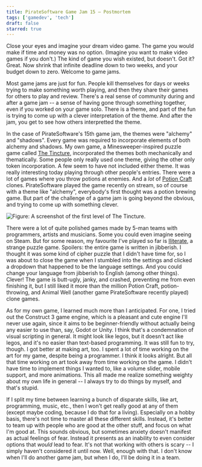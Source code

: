 ```yaml
---
title: PirateSoftware Game Jam 15 — Postmortem
tags: ['gamedev', 'tech']
draft: false
starred: true
---
```


Close your eyes and imagine your dream video game. The game you would make if time and money was no option. (Imagine you want to make video games if you don't.) The kind of game you wish existed, but doesn't. Got it? Great. Now shrink that infinite deadline down to two weeks, and your budget down to zero. Welcome to game jams.

Most game jams are just for fun. People kill themselves for days or weeks trying to make something worth playing, and then they share their games for others to play and review. There's a real sense of community during and after a game jam -- a sense of having gone through something together, even if you worked on your game solo. There is a theme, and part of the fun is trying to come up with a clever interpretation of the theme. And after the jam, you get to see how others interpretted the theme.

In the case of PirateSoftware's 15th game jam, the themes were "alchemy" and "shadows". Every game was required to incorporate elements of both alchemy and shadows. My own game, a Minesweeper-inspired puzzle game called [The Tincture](https://itch.io/jam/pirate/rate/2865018), incorporated the themes both mechanically and thematically. Some people only really used one theme, giving the other only token incorporation. A few seem to have not included either theme. It was really interesting today playing through other people's entries. There were a lot of games where you throw potions at enemies. And a _lot_ of [Potion Craft](https://store.steampowered.com/app/1210320/Potion_Craft_Alchemist_Simulator/) clones. PirateSoftware played the game recently on stream, so of course with a theme like "alchemy", everybody's first thought was a potion brewing game. But part of the challenge of a game jam is going beyond the obvious, and trying to come up with something clever.

![Figure: A screenshot of the first level of The Tincture.](/images/22_Tincture.png)

There were a lot of quite polished games made by 5-man teams with programmers, artists and musicians. Some you could even imagine seeing on Steam. But for some reason, my favourite I've played so far is [Iliterate](https://itch.io/jam/pirate/rate/2842677), a strange puzzle game. Spoilers: the entire game is written in jibberish. I thought it was some kind of cipher puzzle that I didn't have time for, so I was about to close the game when I stumbled into the settings and clicked a dropdown that happened to be the language settings. And you could change your language from jibberish to English (among other things). Clever! The game is butt-ugly, janky, and crashed, preventing me from even finishing it, but I still liked it more than the million Potion Craft, potion-throwing, and Animal Well (another game PirateSoftware recently played) clone games.

As for my own game, I learned much more than I anticipated. For one, I tried out the Construct 3 game engine, which is a pleasant and cute engine I'll never use again, since it aims to be beginner-friendly without actually being any easier to use than, say, Godot or Unity. I think that's a condemnation of visual scripting in general. It might look like legos, but it doesn't act like legos, and it's no easier than text-based programming. It was still fun to try, though. I got better at making art, too. I spent a lot of time working on the art for my game, despite being a programmer. I think it looks alright. But all that time working on art took away from time working on the game. I didn't have time to implement things I wanted to, like a volume slider, mobile support, and more animations. This all made me realize something weighty about my own life in general -- I always try to do things by myself, and that's stupid.

If I split my time between learning a bunch of disparate skills, like art, programming, music, etc., then I won't get really good at any of them (except maybe coding, because I do that for a living). Especially on a hobby basis, there's not time to master all these different skills. Instead, it's better to team up with people who are good at the other stuff, and focus on what I'm good at. This sounds obvious, but sometimes anxiety doesn't manifest as actual feelings of fear. Instead it presents as an inability to even consider options that _would_ lead to fear. It's not that working with others is scary -- I simply haven't considered it until now. Well, enough with that. I don't know when I'll do another game jam, but when I do, I'll be doing it in a team.
